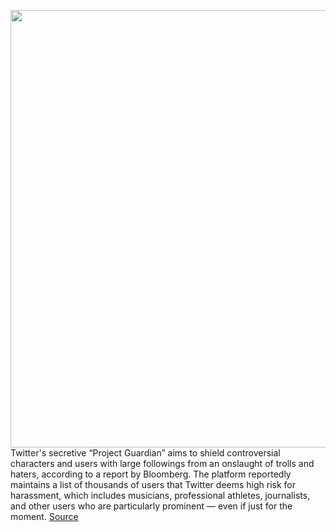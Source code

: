 <img src='https://cdn.vox-cdn.com/thumbor/bKWwSDyifieLX-mnNXEWI0vwI8c=/0x0:2040x1360/1200x800/filters:focal(857x517:1183x843)/cdn.vox-cdn.com/uploads/chorus_image/image/70247353/acastro_200715_1777_twitter_0004.0.0.jpg' width='700px' /><br/>
Twitter's secretive “Project Guardian” aims to shield controversial characters and users with large followings from an onslaught of trolls and haters, according to a report by Bloomberg. The platform reportedly maintains a list of thousands of users that Twitter deems high risk for harassment, which includes musicians, professional athletes, journalists, and other users who are particularly prominent — even if just for the moment.
<a href='https://www.theverge.com/2021/12/8/22824703/twitter-project-guardian-main-character'> Source <a/>
